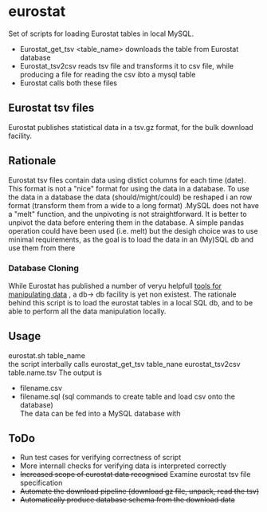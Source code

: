 # eurostat
Set of scripts for loading  Eurostat tables in local MySQL.  
* Eurostat_get_tsv <table_name> downloads the table from Eurostat database
* Eurostat_tsv2csv reads tsv file and transforms it to csv file, while producing a file for reading the csv ibto a mysql table
* Eurostat calls both these files

## Eurostat tsv files
Eurostat publishes statistical data in a tsv.gz format, for the bulk download facility. 
## Rationale
Eurostat tsv files contain data using distict columns for each time (date). This format is not a "nice" format for using the data in a database. To use the data in a database the data (should/might/could) be reshaped i an row format (transform them from a wide to a long format) .MySQL does not have a "melt" function, and the unpivoting is not straightforward. It is better to unpivot the data before entering them in the database. A simple pandas operation could have been used (i.e. melt) but the desigh choice was to use minimal requirements, as the goal is to load the data in an (My)SQL db and use them from there
### Database Cloning
While Eurostat has published a number of veryu helpfull [tools for manipulating data](https://cros-legacy.ec.europa.eu/content/tools-and-software_en) , a db-> db facility is yet non existest. The rationale behind this script is to load the eurostat tables in a local SQL db, and to be able to perform all the data manipulation locally. 
## Usage
eurostat.sh table_name  
the script interbally calls 
eurostat_get_tsv table_nane
eurostat_tsv2csv table.name.tsv
The output  is  
* filename.csv
* filename.sql (sql commands to create table and load csv onto the database)   
The data can be fed into a MySQL database with

## ToDo
* Run test cases for verifying correctness of script
* More internall checks for verifying data is interpreted correctly
* ~~Increased scope of eurostat data recognised~~ Examine eurostat tsv file specification 
* ~~Automate the download pipeline (download gz file, unpack, read the tsv)~~
* ~~Automatically produce database schema from the download data~~  


